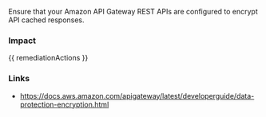 
Ensure that your Amazon API Gateway REST APIs are configured to encrypt API cached responses.

### Impact
<!-- Add Impact here -->

<!-- DO NOT CHANGE -->
{{ remediationActions }}

### Links
- https://docs.aws.amazon.com/apigateway/latest/developerguide/data-protection-encryption.html


